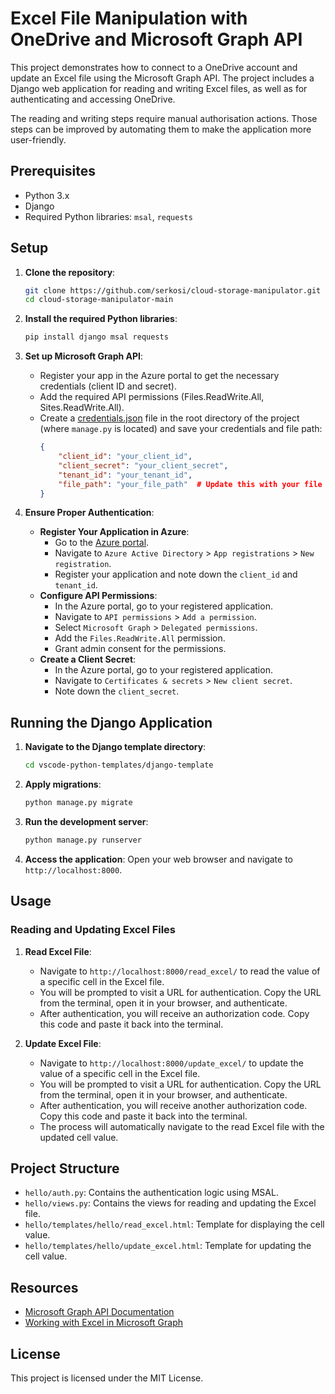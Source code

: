 # Excel File Manipulation with OneDrive and Microsoft Graph API

This project demonstrates how to connect to a OneDrive account and update an Excel file using the Microsoft Graph API. The project includes a Django web application for reading and writing Excel files, as well as for authenticating and accessing OneDrive.

The reading and writing steps require manual authorisation actions. Those steps can be improved by automating them to make the application more user-friendly. 

## Prerequisites

- Python 3.x
- Django
- Required Python libraries: `msal`, `requests`

## Setup

1. **Clone the repository**:
    ```sh
    git clone https://github.com/serkosi/cloud-storage-manipulator.git
    cd cloud-storage-manipulator-main
    ```

2. **Install the required Python libraries**:
    ```sh
    pip install django msal requests
    ```

3. **Set up Microsoft Graph API**:
    - Register your app in the Azure portal to get the necessary credentials (client ID and secret).
    - Add the required API permissions (Files.ReadWrite.All, Sites.ReadWrite.All).
    - Create a [credentials.json](http://_vscodecontentref_/1) file in the root directory of the project (where `manage.py` is located) and save your credentials and file path:
      ```json
      {
          "client_id": "your_client_id",
          "client_secret": "your_client_secret",
          "tenant_id": "your_tenant_id",
          "file_path": "your_file_path"  # Update this with your file path
      }
      ```

4. **Ensure Proper Authentication**:
    - **Register Your Application in Azure**:
      - Go to the [Azure portal](https://portal.azure.com/).
      - Navigate to `Azure Active Directory` > `App registrations` > `New registration`.
      - Register your application and note down the `client_id` and `tenant_id`.
    - **Configure API Permissions**:
      - In the Azure portal, go to your registered application.
      - Navigate to `API permissions` > `Add a permission`.
      - Select `Microsoft Graph` > `Delegated permissions`.
      - Add the `Files.ReadWrite.All` permission.
      - Grant admin consent for the permissions.
    - **Create a Client Secret**:
      - In the Azure portal, go to your registered application.
      - Navigate to `Certificates & secrets` > `New client secret`.
      - Note down the `client_secret`.

## Running the Django Application

1. **Navigate to the Django template directory**:
    ```sh
    cd vscode-python-templates/django-template
    ```

2. **Apply migrations**:
    ```sh
    python manage.py migrate
    ```

3. **Run the development server**:
    ```sh
    python manage.py runserver
    ```

4. **Access the application**:
    Open your web browser and navigate to `http://localhost:8000`.

## Usage

### Reading and Updating Excel Files

1. **Read Excel File**:
    - Navigate to `http://localhost:8000/read_excel/` to read the value of a specific cell in the Excel file.
    - You will be prompted to visit a URL for authentication. Copy the URL from the terminal, open it in your browser, and authenticate.
    - After authentication, you will receive an authorization code. Copy this code and paste it back into the terminal.

2. **Update Excel File**:
    - Navigate to `http://localhost:8000/update_excel/` to update the value of a specific cell in the Excel file.
    - You will be prompted to visit a URL for authentication. Copy the URL from the terminal, open it in your browser, and authenticate.
    - After authentication, you will receive another authorization code. Copy this code and paste it back into the terminal.
    - The process will automatically navigate to the read Excel file with the updated cell value.

## Project Structure

- `hello/auth.py`: Contains the authentication logic using MSAL.
- `hello/views.py`: Contains the views for reading and updating the Excel file.
- `hello/templates/hello/read_excel.html`: Template for displaying the cell value.
- `hello/templates/hello/update_excel.html`: Template for updating the cell value.

## Resources

- [Microsoft Graph API Documentation](https://docs.microsoft.com/en-us/graph/overview)
- [Working with Excel in Microsoft Graph](https://docs.microsoft.com/en-us/graph/api/resources/excel?view=graph-rest-1.0)

## License

This project is licensed under the MIT License.